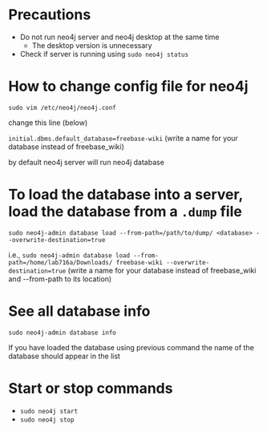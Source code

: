 # Precautions
- Do not run neo4j server and neo4j desktop at the same time
  - The desktop version is unnecessary
- Check if server is running using `sudo neo4j status`

# How to change config file for neo4j
`sudo vim /etc/neo4j/neo4j.conf`

change this line (below)

`initial.dbms.default_database=freebase-wiki` (write a name for your database instead of freebase_wiki)

by default neo4j server will run neo4j database

# To load the database into a server, load the database from a `.dump` file
`sudo neo4j-admin database load --from-path=/path/to/dump/ <database> --overwrite-destination=true`

i.e., `sudo neo4j-admin database load --from-path=/home/lab716a/Downloads/ freebase-wiki --overwrite-destination=true` (write a name for your database instead of freebase_wiki and --from-path to its location)

# See all database info
`sudo neo4j-admin database info`

If you have loaded the database using previous command the name of the database should appear in the list

# Start or stop commands
* `sudo neo4j start`
* `sudo neo4j stop`
